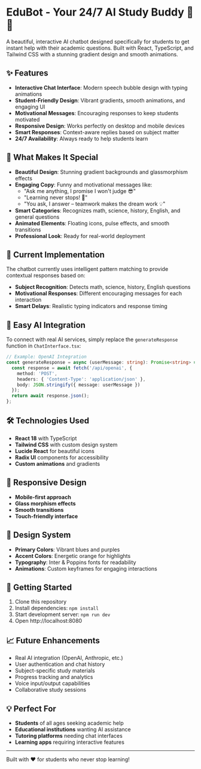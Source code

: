 # EduBot - Your 24/7 AI Study Buddy 🤖✨

A beautiful, interactive AI chatbot designed specifically for students to get instant help with their academic questions. Built with React, TypeScript, and Tailwind CSS with a stunning gradient design and smooth animations.

## ✨ Features

- **Interactive Chat Interface**: Modern speech bubble design with typing animations
- **Student-Friendly Design**: Vibrant gradients, smooth animations, and engaging UI
- **Motivational Messages**: Encouraging responses to keep students motivated
- **Responsive Design**: Works perfectly on desktop and mobile devices
- **Smart Responses**: Context-aware replies based on subject matter
- **24/7 Availability**: Always ready to help students learn

## 🚀 What Makes It Special

- **Beautiful Design**: Stunning gradient backgrounds and glassmorphism effects
- **Engaging Copy**: Funny and motivational messages like:
  - "Ask me anything, I promise I won't judge 😎"
  - "Learning never stops! 🚀" 
  - "You ask, I answer – teamwork makes the dream work 💡"
- **Smart Categories**: Recognizes math, science, history, English, and general questions
- **Animated Elements**: Floating icons, pulse effects, and smooth transitions
- **Professional Look**: Ready for real-world deployment

## 🎯 Current Implementation

The chatbot currently uses intelligent pattern matching to provide contextual responses based on:
- **Subject Recognition**: Detects math, science, history, English questions
- **Motivational Responses**: Different encouraging messages for each interaction
- **Smart Delays**: Realistic typing indicators and response timing

## 🔮 Easy AI Integration

To connect with real AI services, simply replace the `generateResponse` function in `ChatInterface.tsx`:

```typescript
// Example: OpenAI Integration
const generateResponse = async (userMessage: string): Promise<string> => {
  const response = await fetch('/api/openai', {
    method: 'POST',
    headers: { 'Content-Type': 'application/json' },
    body: JSON.stringify({ message: userMessage })
  });
  return await response.json();
};
```

## 🛠️ Technologies Used

- **React 18** with TypeScript
- **Tailwind CSS** with custom design system
- **Lucide React** for beautiful icons
- **Radix UI** components for accessibility
- **Custom animations** and gradients

## 📱 Responsive Design

- **Mobile-first approach**
- **Glass morphism effects**
- **Smooth transitions**
- **Touch-friendly interface**

## 🎨 Design System

- **Primary Colors**: Vibrant blues and purples
- **Accent Colors**: Energetic orange for highlights
- **Typography**: Inter & Poppins fonts for readability
- **Animations**: Custom keyframes for engaging interactions

## 🚀 Getting Started

1. Clone this repository
2. Install dependencies: `npm install`
3. Start development server: `npm run dev`
4. Open http://localhost:8080

## 📈 Future Enhancements

- Real AI integration (OpenAI, Anthropic, etc.)
- User authentication and chat history
- Subject-specific study materials
- Progress tracking and analytics
- Voice input/output capabilities
- Collaborative study sessions

## 💡 Perfect For

- **Students** of all ages seeking academic help
- **Educational institutions** wanting AI assistance
- **Tutoring platforms** needing chat interfaces  
- **Learning apps** requiring interactive features

---

Built with ❤️ for students who never stop learning!
